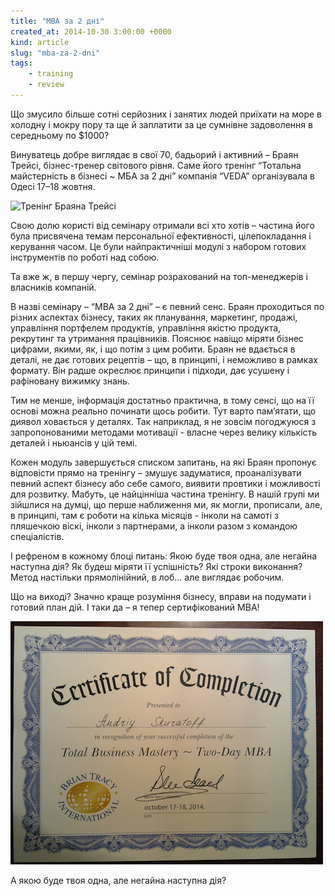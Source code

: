 ```yaml
---
title: "MBA за 2 дні"
created_at: 2014-10-30 3:00:00 +0000
kind: article
slug: "mba-za-2-dni"
tags:
    - training
    - review
---
```

Що змусило більше сотні серйозних і занятих людей приїхати на море в холодну і мокру пору та ще й заплатити за це сумнівне задоволення в середньому по $1000?

Винуватець добре виглядає в свої 70, бадьорий і активний – Браян Трейсі, бізнес-тренер світового рівня.  Саме його тренінг “Тотальна майстерність в бізнесі ~ МБА за 2 дні” компанія “VEDA” організувала в Одесі 17–18 жовтня. 

![Тренінг Браяна Трейсі](http://veda.od.ua/images/cms/data/brajan_trejsi_2daymba/dsc0544.jpg)

Свою долю користі від семінару отримали всі хто хотів – частина його була присвячена темам персональної ефективності, цілепокладання і керування часом.  Це були найпрактичніші модулі з набором готових інструментів по роботі над собою.

Та вже ж, в першу чергу, семінар розрахований на топ-менеджерів і власників компаній.

В назві семінару – “MBA за 2 дні” – є певний сенс.  Браян проходиться по різних аспектах бізнесу, таких як планування, маркетинг, продажі, управління портфелем продуктів, управління якістю продукта, рекрутинг та утримання працівників.  Пояснює навіщо міряти бізнес цифрами, якими, як, і що потім з цим робити.  Браян не вдається в деталі, не дає готових рецептів – що, в принципі, і неможливо в рамках формату.  Він радше окреслює принципи і підходи, дає усушену і рафіновану вижимку знань.

Тим не менше, інформація достатньо практична, в тому сенсі, що на її основі можна реально починати щось робити.  Тут варто пам’ятати, що диявол ховається у деталях.  Так наприклад, я не зовсім погоджуюся з запропонованими методами мотивації - власне через велику кількість деталей і ньюансів у цій темі.

Кожен модуль завершується списком запитань, на які Браян пропонує відповісти прямо на тренінгу – змушує задуматися, проаналізувати певний аспект бізнесу або себе самого, виявити провтики і можливості для розвитку.  Мабуть, це найцінніша частина тренінгу.  В нашій групі ми зійшлися на думці, що перше наближення ми, як могли, прописали, але, в принципі, там є роботи на кілька місяців - інколи на самоті з пляшечкою віскі, інколи з партнерами, а інколи разом з командою спеціалістів.

І рефреном в кожному блоці питань:  Якою буде твоя одна, але негайна наступна дія? Як будеш міряти її успішність?  Які строки виконання?  Метод настільки прямолінійний, в лоб... але виглядає робочим.

Що на виході? Значно краще розуміння бізнесу, вправи на подумати і готовий план дій.  І таки да – я тепер сертифікований MBA!

![Сертифікат MBA](/assets/img/BrianTracyMBACert.png)

А якою буде твоя одна, але негайна наступна дія?
